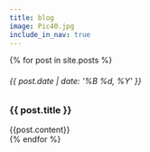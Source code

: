 ```yaml
---
title: blog
image: Pic40.jpg
include_in_nav: true
---
```

<div>
{% for post in site.posts %}
      <div>
      <!-- <a href="{{ post.url }}"> -->
            <h6>{{ post.date | date: '%B %d, %Y' }}</h6>
            <h3>{{ post.title }} </h3>
      <!-- </a> -->
      {{post.content}}
      <br />
      </div>
{% endfor %}
</div>
